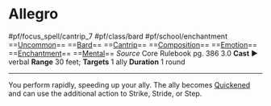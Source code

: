 # Allegro
#pf/focus_spell/cantrip_7 #pf/class/bard #pf/school/enchantment
==[Uncommon](../../../Traits/Uncommon.md)== ==[Bard](../../../Traits/Bard.md)== ==[Cantrip](../../../Traits/Cantrip.md)== ==[Composition](../../../Traits/Composition.md)== ==[Emotion](../../../Traits/Emotion.md)== ==[Enchantment](../../../Traits/Enchantment.md)== ==[Mental](../../../Traits/Mental.md)==
*Source* Core Rulebook pg. 386 3.0
**Cast** ► verbal
**Range** 30 feet; **Targets** 1 ally
**Duration** 1 round

---
You perform rapidly, speeding up your ally. The ally becomes [Quickened](../../../Conditions/Quickened.md) and can use the additional action to Strike, Stride, or Step.